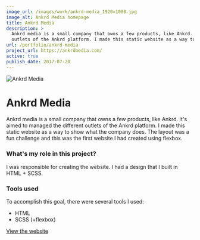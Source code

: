 ```yaml
---
image_url: /images/work/ankrd-media_1920x1080.jpg
image_alt: Ankrd Media homepage
title: Ankrd Media
description: >
  Ankrd media is a small company that owns a few products, like Ankrd. It's aimed to managed the different
  outlets of the Ankrd platform. I made this static website as a way to show what the company does.
url: /portfolio/ankrd-media
project_url: https://ankrdmedia.com/
active: true
publish_date: 2017-07-20
---
```


![Ankrd Media](/images/work/ankrd-media_1920x1080.jpg "Ankrd Media homepage")

# Ankrd Media

Ankrd media is a small company that owns a few products, like Ankrd. It's aimed to managed the different 
outlets of the Ankrd platform. I made this static website as a way to show what the company does. 
The layout was a fun challenge and this was the first website I had created using flexbox.

### What's my role in this project?
I was responsible for creating the website. I had a design that I built in HTML + SCSS.

### Tools used
To accomplish this goal, there were several tools I used:
- HTML
- SCSS (+flexbox)

<a href="https://ankrdmedia.com/" target="_blank" class="link link--underline">View the website</a>
